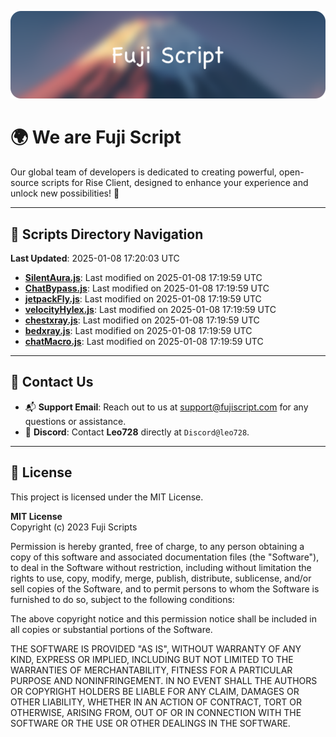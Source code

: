 ![Banner](.github/b.webp)

# 🌍 **We are Fuji Script**

Our global team of developers is dedicated to creating powerful, open-source scripts for Rise Client, designed to enhance your experience and unlock new possibilities! 🌟

---
<!-- SCRIPTS_NAVIGATION_START -->
## 📂 **Scripts Directory Navigation**

**Last Updated**: 2025-01-08 17:20:03 UTC

- **[SilentAura.js](scripts/SilentAura.js)**: Last modified on 2025-01-08 17:19:59 UTC
- **[ChatBypass.js](scripts/ChatBypass.js)**: Last modified on 2025-01-08 17:19:59 UTC
- **[jetpackFly.js](scripts/jetpackFly.js)**: Last modified on 2025-01-08 17:19:59 UTC
- **[velocityHylex.js](scripts/velocityHylex.js)**: Last modified on 2025-01-08 17:19:59 UTC
- **[chestxray.js](scripts/chestxray.js)**: Last modified on 2025-01-08 17:19:59 UTC
- **[bedxray.js](scripts/bedxray.js)**: Last modified on 2025-01-08 17:19:59 UTC
- **[chatMacro.js](scripts/chatMacro.js)**: Last modified on 2025-01-08 17:19:59 UTC

<!-- SCRIPTS_NAVIGATION_END -->

---

## 💬 **Contact Us**  
- 📬 **Support Email**: Reach out to us at [support@fujiscript.com](mailto:support@fujiscript.com) for any questions or assistance.  
- 💬 **Discord**: Contact **Leo728** directly at `Discord@leo728`.

---

## 📜 **License**

This project is licensed under the MIT License.  

**MIT License**  
Copyright (c) 2023 Fuji Scripts  

Permission is hereby granted, free of charge, to any person obtaining a copy of this software and associated documentation files (the "Software"), to deal in the Software without restriction, including without limitation the rights to use, copy, modify, merge, publish, distribute, sublicense, and/or sell copies of the Software, and to permit persons to whom the Software is furnished to do so, subject to the following conditions:  

The above copyright notice and this permission notice shall be included in all copies or substantial portions of the Software.  

THE SOFTWARE IS PROVIDED "AS IS", WITHOUT WARRANTY OF ANY KIND, EXPRESS OR IMPLIED, INCLUDING BUT NOT LIMITED TO THE WARRANTIES OF MERCHANTABILITY, FITNESS FOR A PARTICULAR PURPOSE AND NONINFRINGEMENT. IN NO EVENT SHALL THE AUTHORS OR COPYRIGHT HOLDERS BE LIABLE FOR ANY CLAIM, DAMAGES OR OTHER LIABILITY, WHETHER IN AN ACTION OF CONTRACT, TORT OR OTHERWISE, ARISING FROM, OUT OF OR IN CONNECTION WITH THE SOFTWARE OR THE USE OR OTHER DEALINGS IN THE SOFTWARE.  
